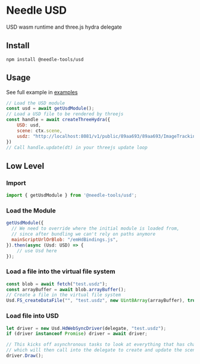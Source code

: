 # Needle USD

USD wasm runtime and three.js hydra delegate

## Install
`npm install @needle-tools/usd`



## Usage


See full example in [examples](./examples/src/main.ts)

```js
// Load the USD module
const usd = await getUsdModule();
// Load a USD file to be rendered by threejs
const handle = await createThreeHydra({
    USD: usd,
    scene: ctx.scene,
    usdz: "http://localhost:8081/v1/public/89aa693/89aa693/ImageTrackingNeedleSample.usdz",
})
// Call handle.update(dt) in your threejs update loop 
```



## Low Level

### Import
```js
import { getUsdModule } from '@needle-tools/usd';
```

### Load the Module

```js
getUsdModule({
  // We need to override where the initial module is loaded from, 
  // since after bundling we can't rely on paths anymore
  mainScriptUrlOrBlob: "/emHdBindings.js",
}).then(async (Usd: USD) => {
    // use Usd here
});
```

### Load a file into the virtual file system
```js
const blob = await fetch("test.usdz");
const arrayBuffer = await blob.arrayBuffer();
// Create a file in the virtual file system
Usd.FS_createDataFile("", "test.usdz", new Uint8Array(arrayBuffer), true, true, true);
```

### Load file into USD

```js
let driver = new Usd.HdWebSyncDriver(delegate, "test.usdz");
if (driver instanceof Promise) driver = await driver;

// This kicks off asynchronous tasks to look at everything that has changed – _SyncAll –
// which will then call into the delegate to create and update the scene graph.
driver.Draw();
```
